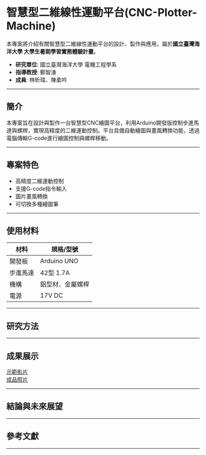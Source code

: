 # 智慧型二維線性運動平台(CNC-Plotter-Machine)

本專案將介紹有關智慧型二維線性運動平台的設計、製作與應用，屬於**國立臺灣海洋大學 大學生暑期學習實務體驗計畫**。  
- **研究單位**: 國立臺灣海洋大學 電機工程學系  
- **指導教授**: 鄭智湧  
- **成員**: 林昕瑋、陳柔吟

---

## 簡介
本專案旨在設計與製作一台智慧型CNC繪圖平台，利用Arduino開發版控制步進馬達與螺桿，實現高精度的二維運動控制。平台具備自動繪圖與畫風轉換功能，透過電腦傳輸G-code進行繪圖控制與螺桿移動。

---
## 專案特色 
- 高精度二維運動控制
- 支援G-code指令輸入
- 圖片畫風轉換
- 可切換多種繪圖筆

---
## 使用材料 
| 材料          | 規格/型號          |
|---------------|-------------------|
| 開發板        | Arduino UNO       |
| 步進馬達      | 42型 1.7A          |
| 機構          | 鋁型材、金屬螺桿    |
| 電源          | 17V DC             |

---
## 研究方法  

---
## 成果展示  
[示範影片](https://youtu.be/Qn8gQQk7WbQ)  
[成品照片]()

---
## 結論與未來展望  

---
## 參考文獻  


---
